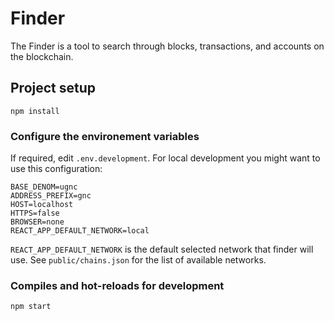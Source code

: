 # Finder

The Finder is a tool to search through blocks, transactions, and accounts on the blockchain.

## Project setup
```
npm install
```

### Configure the environement variables

If required, edit `.env.development`.
For local development you might want to use this configuration:

```
BASE_DENOM=ugnc
ADDRESS_PREFIX=gnc
HOST=localhost
HTTPS=false
BROWSER=none
REACT_APP_DEFAULT_NETWORK=local
```

`REACT_APP_DEFAULT_NETWORK` is the default selected network that finder will use.
See `public/chains.json` for the list of available networks.


### Compiles and hot-reloads for development
```
npm start
```

